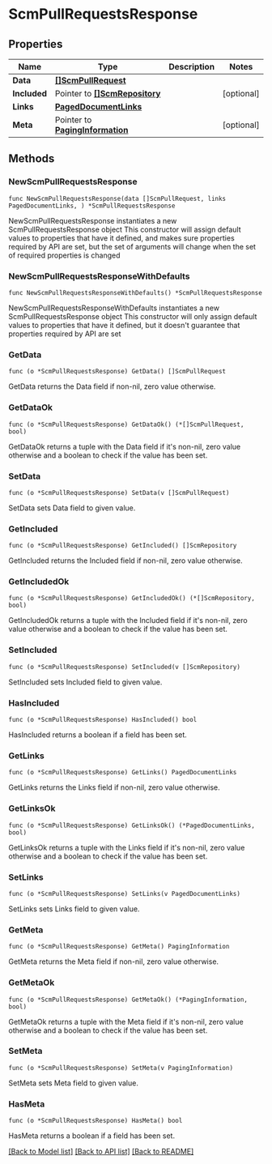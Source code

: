 # ScmPullRequestsResponse

## Properties

Name | Type | Description | Notes
------------ | ------------- | ------------- | -------------
**Data** | [**[]ScmPullRequest**](ScmPullRequest.md) |  | 
**Included** | Pointer to [**[]ScmRepository**](ScmRepository.md) |  | [optional] 
**Links** | [**PagedDocumentLinks**](PagedDocumentLinks.md) |  | 
**Meta** | Pointer to [**PagingInformation**](PagingInformation.md) |  | [optional] 

## Methods

### NewScmPullRequestsResponse

`func NewScmPullRequestsResponse(data []ScmPullRequest, links PagedDocumentLinks, ) *ScmPullRequestsResponse`

NewScmPullRequestsResponse instantiates a new ScmPullRequestsResponse object
This constructor will assign default values to properties that have it defined,
and makes sure properties required by API are set, but the set of arguments
will change when the set of required properties is changed

### NewScmPullRequestsResponseWithDefaults

`func NewScmPullRequestsResponseWithDefaults() *ScmPullRequestsResponse`

NewScmPullRequestsResponseWithDefaults instantiates a new ScmPullRequestsResponse object
This constructor will only assign default values to properties that have it defined,
but it doesn't guarantee that properties required by API are set

### GetData

`func (o *ScmPullRequestsResponse) GetData() []ScmPullRequest`

GetData returns the Data field if non-nil, zero value otherwise.

### GetDataOk

`func (o *ScmPullRequestsResponse) GetDataOk() (*[]ScmPullRequest, bool)`

GetDataOk returns a tuple with the Data field if it's non-nil, zero value otherwise
and a boolean to check if the value has been set.

### SetData

`func (o *ScmPullRequestsResponse) SetData(v []ScmPullRequest)`

SetData sets Data field to given value.


### GetIncluded

`func (o *ScmPullRequestsResponse) GetIncluded() []ScmRepository`

GetIncluded returns the Included field if non-nil, zero value otherwise.

### GetIncludedOk

`func (o *ScmPullRequestsResponse) GetIncludedOk() (*[]ScmRepository, bool)`

GetIncludedOk returns a tuple with the Included field if it's non-nil, zero value otherwise
and a boolean to check if the value has been set.

### SetIncluded

`func (o *ScmPullRequestsResponse) SetIncluded(v []ScmRepository)`

SetIncluded sets Included field to given value.

### HasIncluded

`func (o *ScmPullRequestsResponse) HasIncluded() bool`

HasIncluded returns a boolean if a field has been set.

### GetLinks

`func (o *ScmPullRequestsResponse) GetLinks() PagedDocumentLinks`

GetLinks returns the Links field if non-nil, zero value otherwise.

### GetLinksOk

`func (o *ScmPullRequestsResponse) GetLinksOk() (*PagedDocumentLinks, bool)`

GetLinksOk returns a tuple with the Links field if it's non-nil, zero value otherwise
and a boolean to check if the value has been set.

### SetLinks

`func (o *ScmPullRequestsResponse) SetLinks(v PagedDocumentLinks)`

SetLinks sets Links field to given value.


### GetMeta

`func (o *ScmPullRequestsResponse) GetMeta() PagingInformation`

GetMeta returns the Meta field if non-nil, zero value otherwise.

### GetMetaOk

`func (o *ScmPullRequestsResponse) GetMetaOk() (*PagingInformation, bool)`

GetMetaOk returns a tuple with the Meta field if it's non-nil, zero value otherwise
and a boolean to check if the value has been set.

### SetMeta

`func (o *ScmPullRequestsResponse) SetMeta(v PagingInformation)`

SetMeta sets Meta field to given value.

### HasMeta

`func (o *ScmPullRequestsResponse) HasMeta() bool`

HasMeta returns a boolean if a field has been set.


[[Back to Model list]](../README.md#documentation-for-models) [[Back to API list]](../README.md#documentation-for-api-endpoints) [[Back to README]](../README.md)


